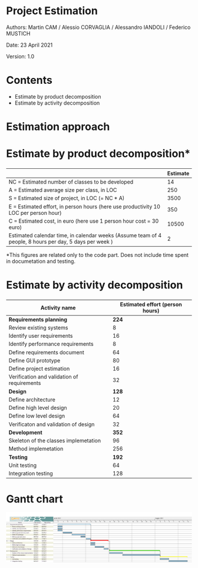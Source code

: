 # Project Estimation  
Authors: Martin CAM / Alessio CORVAGLIA / Alessandro IANDOLI / Federico MUSTICH

Date: 23 April 2021

Version: 1.0

# Contents
- Estimate by product decomposition
- Estimate by activity decomposition

# Estimation approach

# Estimate by product decomposition*
### 
|             | Estimate                        |             
| ----------- | ------------------------------- |  
| NC =  Estimated number of classes to be developed   |             14              |             
|  A = Estimated average size per class, in LOC       |              250              | 
| S = Estimated size of project, in LOC (= NC * A) | 3500  |
| E = Estimated effort, in person hours (here use productivity 10 LOC per person hour)  |                350                    |   
| C = Estimated cost, in euro (here use 1 person hour cost = 30 euro) | 10500 | 
| Estimated calendar time, in calendar weeks (Assume team of 4 people, 8 hours per day, 5 days per week ) |        2            |

*This figures are related only to the code part. Does not include time spent in documetation and testing.

# Estimate by activity decomposition
### 
|         Activity name    | Estimated effort (person hours)   |             
| ----------- | ------------------------------- | 
| **Requirements planning** | **224** |
|   Review existing systems | 8 |
|   Identify user requirements | 16 |
|   Identify performance requirements | 8 |
|   Define requirements document | 64 |
|   Define GUI prototype | 80 |
|   Define project estimation | 16 |
|   Verification and validation of requirements | 32 |
| **Design** | **128** |
|   Define architecture | 12 |
|   Define high level design | 20  |
|   Define low level design | 64 |
|   Verificaton and validation of design | 32 |
| **Development** | **352** |
|   Skeleton of the classes implemetation | 96 |
|   Method implemetation | 256 |
| **Testing** | **192** |
|   Unit testing | 64 |
|   Integration testing | 128 |
### 

# Gantt chart
![Gantt chart](gantt.png)
